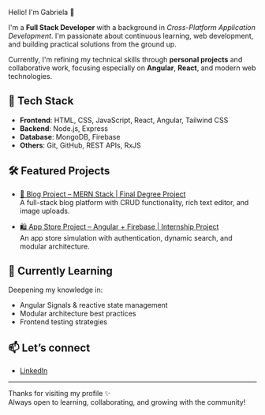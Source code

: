  Hello! I'm Gabriela 👋

I'm a **Full Stack Developer** with a background in *Cross-Platform Application Development*. I'm passionate about continuous learning, web development, and building practical solutions from the ground up.

Currently, I'm refining my technical skills through **personal projects** and collaborative work, focusing especially on **Angular**, **React**, and modern web technologies.

## 🚀 Tech Stack
- **Frontend**: HTML, CSS, JavaScript, React, Angular, Tailwind CSS  
- **Backend**: Node.js, Express  
- **Database**: MongoDB, Firebase  
- **Others**: Git, GitHub, REST APIs, RxJS

## 🛠 Featured Projects
- [📘 Blog Project – MERN Stack | Final Degree Project](https://github.com/ggpradas-dev/blog-project)  
  A full-stack blog platform with CRUD functionality, rich text editor, and image uploads.

- [🛍️ App Store Project – Angular + Firebase | Internship Project](https://github.com/ggpradas-dev/app-store)  
  An app store simulation with authentication, dynamic search, and modular architecture.

## 🌱 Currently Learning
Deepening my knowledge in:
- Angular Signals & reactive state management  
- Modular architecture best practices  
- Frontend testing strategies

## 📫 Let’s connect
- [LinkedIn](https://www.linkedin.com/in/g4brielagarcia26)

---

Thanks for visiting my profile ✨  
Always open to learning, collaborating, and growing with the community!
